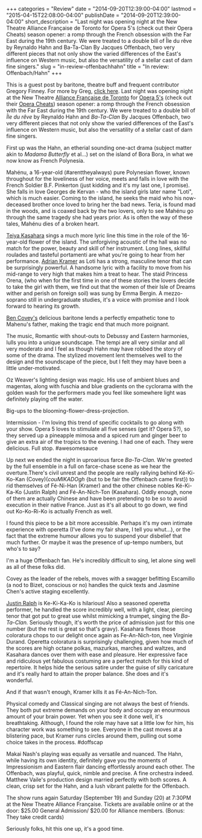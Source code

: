 +++
categories = "Review"
date = "2014-09-20T12:39:00-04:00"
lastmod = "2015-04-15T22:08:00-04:00"
publishDate = "2014-09-20T12:39:00-04:00"
short_description = "Last night was opening night at the New Theatre Alliance Française de Toronto for Opera 5's (check out their Opera Cheats) season opener: a romp through the French obsession with the Far East during the 19th century. We were treated to a double bill of Île du rêve by Reynaldo Hahn and Ba-Ta-Clan By Jacques Offenbach, two very different pieces that not only show the varied differences of the East's influence on Western music, but also the versatility of a stellar cast of darn fine singers."
slug = "in-review-offenbachhahn"
title = "In review: Offenbach/Hahn"
+++

This is a guest post by baritone, theatre buff and frequent contributor Gregory Finney. For more by Greg, [click here](http://schmopera.com/author/greg/). Last night was opening night at the New Theatre [Alliance Française de Toronto](http://www.alliance-francaise.ca/) for [Opera 5's](http://www.operafive.com/) (check out their [Opera Cheats](http://www.operafive.com/media/)) season opener: a romp through the French obsession with the Far East during the 19th century. We were treated to a double bill of _Île du rêve_ by Reynaldo Hahn and _Ba-Ta-Clan_ By Jacques Offenbach, two very different pieces that not only show the varied differences of the East's influence on Western music, but also the versatility of a stellar cast of darn fine singers.

First up was the Hahn, an etherial sounding one-act drama (subject matter akin to _Madama Butterfly_ et al...) set on the island of Bora Bora, in what we now know as French Polynesia.

Mahénu, a 16-year-old (#arenttheyalways) pure Polynesian flower, known throughout for the loveliness of her voice, meets and falls in love with the French Soldier B.F. Pinkerton (just kidding and it's my last one, I promise). She falls in love Georges de Kervan - who the island girls later name "Loti", which is much easier. Coming to the island, he seeks the maid who his now-deceased brother once loved to bring her the bad news. Teria, is found mad in the woods, and is coaxed back by the two lovers, only to see Mahénu go through the same tragedy she had years prior. As is often the way of these tales, Mahénu dies of a broken heart.

[Teiya Kasahara](http://www.teiyakasahara.com/teiyakasahara/welcome.html)</span> sings a much more lyric line this time in the role of the 16-year-old flower of the island. The unforgiving acoustic of the hall was no match for the power, beauty and skill of her instrument. Long lines, skillful roulades and tasteful portamenti are what you're going to hear from her performance. [Adrian Kramer](https://twitter.com/aitkramer) as Loti has a strong, masculine tenor that can be surprisingly powerful. A handsome lyric with a facility to move from his mid-range to very high that makes him a treat to hear. The staid Princess Orena, (who when for the first time in one of these stories the lovers decide to take the girl with them, we find out that the women of their Isle of Dreams wither and perish on foreign soil) was sung by Emma Bergin. A mezzo-soprano still in undergraduate studies, it's a voice with promise and I look forward to hearing its growth.

[Ben Covey's](http://www.domoneyartists.com/Baritone/Covey_Bio/covey_bio.html) delicious baritone lends a perfectly empathetic tone to Mahenu's father, making the tragic end that much more poignant.

The music, Romantic with shout-outs to Debussy and Eastern harmonies, lulls you into a unique soundscape. The tempi are all very similar and all very moderato and I feel as though Hahn may have robbed the story of some of the drama. The stylized movement lent themselves well to the design and the soundscape of the piece, but I felt they may have been a little under-motivated.

Oz Weaver's lighting design was magic. His use of ambient blues and magentas, along with fuschia and blue gradients on the cyclorama with the golden wash for the performers made you feel like somewhere light was definitely playing off the water.

Big-ups to the blooming-flower-dress-projection.

Intermission - I'm loving this trend of specific cocktails to go along with your show. Opera 5 loves to stimulate all five senses (get it? Opera 5?), so they served up a pineapple mimosa and a spiced rum and ginger beer to give an extra air of the tropics to the evening. I had one of each. They were delicious. Full stop. #awesomesauce

Up next we ended the night in uproarious farce _Ba-Ta-Clan._ We're greeted by the full ensemble in a full on farce-chase scene as we hear the overture.There's civil unrest and the people are really rallying behind Ké-Ki-Ko-Kan (Covey)(*couMIKADOgh* {but to be fair the Offenbach came first}) to rid themselves of Fé-Ni-Han (Kramer) and the other chinese nobles Ké-Ki-Ka-Ko (Justin Ralph) and Fé-An-Nich-Ton (Kasahara). Oddly enough, none of them are actually Chinese and have been pretending to be so to avoid execution in their native France. Just as it's all about to go down, we find out Ko-Ko-Ri-Ko is actually French as well.

I found this piece to be a bit more accessible. Perhaps it's my own intimate experience with operetta (I've done my fair share, I tell you whut...), or the fact that the extreme humour allows you to suspend your disbelief that much further. Or maybe it was the presence of up-tempo numbers, but who's to say?

I'm a huge Offenbach fan. He's incredibly difficult to sing, let alone sing well as all of these folks did.

Covey as the leader of the rebels, moves with a swagger befitting Escamillo (a nod to Bizet, conscious or no) handles the quick texts and Jasmine Chen's active staging excellently.

[Justin Ralph](http://justinralph.com/) is Ke-Ki-Ka-Ko is hilarious! Also a seasoned operetta performer, he handled the score incredibly well, with a light, clear, piercing tenor that got put to great use whilst mimicking a trumpet, singing the _Ba-Ta-Clan._ Seriously though, it's worth the price of admission just for this one number (but the rest is great so that's gravy). Kasahara flexes those coloratura chops to our delight once again as Fe-An-Nich-ton, nee Virginie Durand. Operetta coloratura is surprisingly challenging, given how much of the scores are high octane polkas, mazurkas, marches and waltzes, and Kasahara dances over them with ease and pleasure. Her expressive face and ridiculous yet fabulous costuming are a perfect match for this kind of repertoire. It helps hide the serious satire under the guise of silly caricature and it's really hard to attain the proper balance. She does and it's wonderful.

And if that wasn't enough, Kramer kills it as Fé-An-Nich-Ton.

Physical comedy and Classical singing are not always the best of friends. They both put extreme demands on your body and occupy an enourmous amount of your brain power. Yet when you see it done well, it's breathtaking. Although, I found the role may have sat a little low for him, his character work was something to see. Everyone in the cast moves at a blistering pace, but Kramer runs circles around them, pulling out some choice takes in the process. #doffscap

Makai Nash's playing was equally as versatile and nuanced. The Hahn, while having its own identity, definitely gave you the moments of Impressionism and Eastern flair dancing effortlessly around each other. The Offenbach, was playful, quick, nimble and precise. A fine orchestra indeed. Matthew Vaile's production design married perfectly with both scores. A clean, crisp set for the Hahn, and a lush vibrant palette for the Offenbach.

The show runs again Saturday (September 19) and Sunday (20) at 7:30PM at the New Theatre Alliance Française. Tickets are available online or at the door: $25.00 General Admission/ $20.00 for Alliance members. (Bonus: They take credit cards)

Seriously folks, hit this one up, it's a good time.
